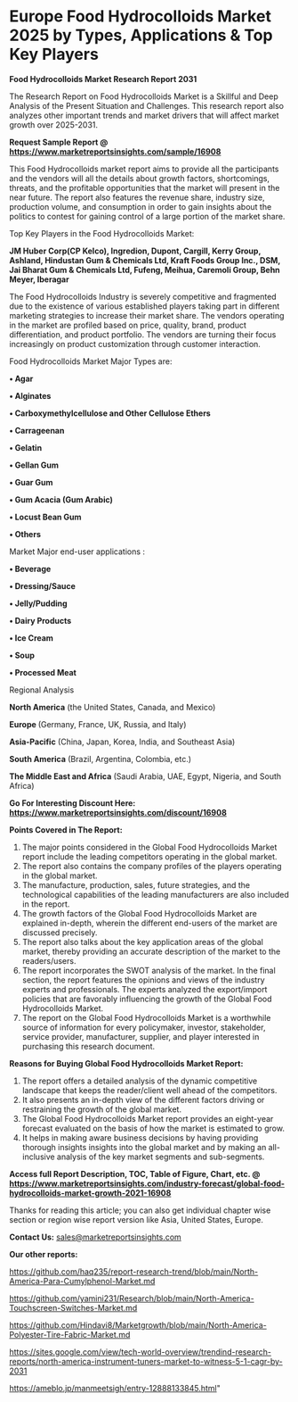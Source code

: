 # Europe Food Hydrocolloids Market 2025 by Types, Applications & Top Key Players

<strong>Food Hydrocolloids Market Research Report 2031</strong>

The Research Report on Food Hydrocolloids Market is a Skillful and Deep Analysis of the Present Situation and Challenges. This research report also analyzes other important trends and market drivers that will affect market growth over 2025-2031.

<strong>Request Sample Report @ <a href=https://www.marketreportsinsights.com/sample/16908>https://www.marketreportsinsights.com/sample/16908</a></strong>

This Food Hydrocolloids market report aims to provide all the participants and the vendors will all the details about growth factors, shortcomings, threats, and the profitable opportunities that the market will present in the near future. The report also features the revenue share, industry size, production volume, and consumption in order to gain insights about the politics to contest for gaining control of a large portion of the market share.

Top Key Players in the Food Hydrocolloids Market:

<strong>JM Huber Corp(CP Kelco), Ingredion, Dupont, Cargill, Kerry Group, Ashland, Hindustan Gum & Chemicals Ltd, Kraft Foods Group Inc., DSM, Jai Bharat Gum & Chemicals Ltd, Fufeng, Meihua, Caremoli Group, Behn Meyer, Iberagar</strong>

The Food Hydrocolloids Industry is severely competitive and fragmented due to the existence of various established players taking part in different marketing strategies to increase their market share. The vendors operating in the market are profiled based on price, quality, brand, product differentiation, and product portfolio. The vendors are turning their focus increasingly on product customization through customer interaction.

Food Hydrocolloids Market Major Types are:

<strong>• Agar

• Alginates

• Carboxymethylcellulose and Other Cellulose Ethers

• Carrageenan

• Gelatin

• Gellan Gum

• Guar Gum

• Gum Acacia (Gum Arabic)

• Locust Bean Gum

• Others</strong>

Market Major end-user applications :

<strong>• Beverage

• Dressing/Sauce

• Jelly/Pudding

• Dairy Products

• Ice Cream

• Soup

• Processed Meat</strong>

Regional Analysis

</u><strong><b>North America</b></strong> (the United States, Canada, and Mexico)

<strong><b>Europe </b></strong>(Germany, France, UK, Russia, and Italy)

<strong><b>Asia-Pacific</b></strong> (China, Japan, Korea, India, and Southeast Asia)

<strong><b>South America</b></strong> (Brazil, Argentina, Colombia, etc.)

<strong><b>The Middle East and Africa</b></strong> (Saudi Arabia, UAE, Egypt, Nigeria, and South Africa)

<strong>Go For Interesting Discount Here: <a href=https://www.marketreportsinsights.com/discount/16908>https://www.marketreportsinsights.com/discount/16908</a></strong>

<strong>Points Covered in The Report:</strong>
<ol>
  <li>The major points considered in the Global Food Hydrocolloids Market report include the leading competitors operating in the global market.</li>
  <li>The report also contains the company profiles of the players operating in the global market.</li>
  <li>The manufacture, production, sales, future strategies, and the technological capabilities of the leading manufacturers are also included in the report.</li>
  <li>The growth factors of the Global Food Hydrocolloids Market are explained in-depth, wherein the different end-users of the market are discussed precisely.</li>
  <li>The report also talks about the key application areas of the global market, thereby providing an accurate description of the market to the readers/users.</li>
  <li>The report incorporates the SWOT analysis of the market. In the final section, the report features the opinions and views of the industry experts and professionals. The experts analyzed the export/import policies that are favorably influencing the growth of the Global Food Hydrocolloids Market.</li>
  <li>The report on the Global Food Hydrocolloids Market is a worthwhile source of information for every policymaker, investor, stakeholder, service provider, manufacturer, supplier, and player interested in purchasing this research document.</li>
</ol>
<strong>Reasons for Buying Global Food Hydrocolloids Market Report:</strong>

<ol>
  <li>The report offers a detailed analysis of the dynamic competitive landscape that keeps the reader/client well ahead of the competitors.</li>
  <li>It also presents an in-depth view of the different factors driving or restraining the growth of the global market.</li>
  <li>The Global Food Hydrocolloids Market report provides an eight-year forecast evaluated on the basis of how the market is estimated to grow.</li>
  <li>It helps in making aware business decisions by having providing thorough insights insights into the global market and by making an all-inclusive analysis of the key market segments and sub-segments.</li>
</ol>
<strong>Access full Report Description, TOC, Table of Figure, Chart, etc. @ <a href=https://www.marketreportsinsights.com/industry-forecast/global-food-hydrocolloids-market-growth-2021-16908>https://www.marketreportsinsights.com/industry-forecast/global-food-hydrocolloids-market-growth-2021-16908</a></strong>


Thanks for reading this article; you can also get individual chapter wise section or region wise report version like Asia, United States, Europe.

<strong>Contact Us:</strong>
sales@marketreportsinsights.com

<strong>Our other reports:</strong>

<a href=https://github.com/haq235/report-research-trend/blob/main/North-America-Para-Cumylphenol-Market.md>https://github.com/haq235/report-research-trend/blob/main/North-America-Para-Cumylphenol-Market.md</a>

<a href=https://github.com/yamini231/Research/blob/main/North-America-Touchscreen-Switches-Market.md>https://github.com/yamini231/Research/blob/main/North-America-Touchscreen-Switches-Market.md</a>

<a href=https://github.com/Hindavi8/Marketgrowth/blob/main/North-America-Polyester-Tire-Fabric-Market.md>https://github.com/Hindavi8/Marketgrowth/blob/main/North-America-Polyester-Tire-Fabric-Market.md</a>

<a href=https://sites.google.com/view/tech-world-overview/trendind-research-reports/north-america-instrument-tuners-market-to-witness-5-1-cagr-by-2031>https://sites.google.com/view/tech-world-overview/trendind-research-reports/north-america-instrument-tuners-market-to-witness-5-1-cagr-by-2031</a>

<a href=https://ameblo.jp/manmeetsigh/entry-12888133845.html>https://ameblo.jp/manmeetsigh/entry-12888133845.html</a>"
